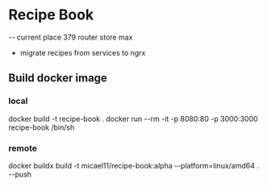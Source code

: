 # Recipe Book

-- current place 379 router store max
- migrate recipes from services to ngrx
## Build docker image

### local
docker build -t recipe-book .
docker run --rm -it -p 8080:80 -p 3000:3000 recipe-book /bin/sh
### remote
docker buildx build -t micael11/recipe-book:alpha --platform=linux/amd64 . --push